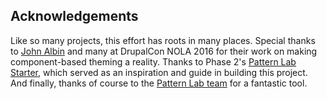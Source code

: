 ## Acknowledgements

Like so many projects, this effort has roots in many places. Special thanks to [John Albin](https://www.drupal.org/u/johnalbin) and many at DrupalCon NOLA 2016 for their work on making component-based theming a reality. Thanks to Phase 2's [Pattern Lab Starter](https://github.com/phase2/pattern-lab-starter), which served as an inspiration and guide in building this project. And finally, thanks of course to the [Pattern Lab team](http://patternlab.io/#credits) for a fantastic tool.
